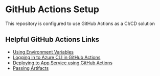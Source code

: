 # GitHub Actions Setup

This repository is configured to use GitHub Actions as a CI/CD solution

## Helpful GitHub Actions Links
- [Using Environment Variables](https://help.github.com/en/actions/configuring-and-managing-workflows/using-environment-variables)
- [Logging in to Azure CLI in GitHub Actions](https://github.com/Azure/login)
- [Deploying to App Service using GitHub Actions](https://docs.microsoft.com/en-us/azure/app-service/deploy-github-actions)
- [Passing Artifacts](https://help.github.com/en/actions/configuring-and-managing-workflows/persisting-workflow-data-using-artifacts)